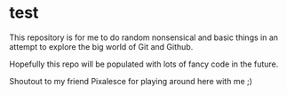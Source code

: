 # test
This repository is for me to do random nonsensical and basic things in an attempt to explore the big world of Git and Github.

Hopefully this repo will be populated with lots of fancy code in the future.

Shoutout to my friend Pixalesce for playing around here with me ;)
